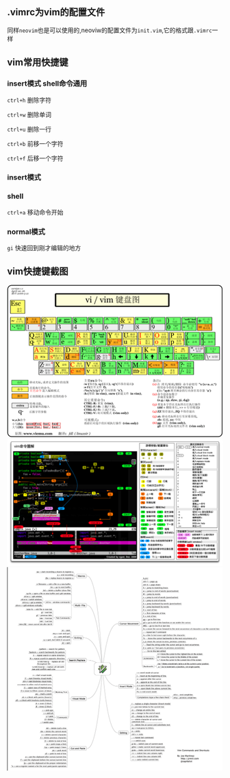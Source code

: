 ## .vimrc为vim的配置文件
同样`neovim`也是可以使用的,neoviw的配置文件为`init.vim`,它的格式跟`.vimrc`一样

## vim常用快捷键
### insert模式 shell命令通用
`ctrl+h`  删除字符

`ctrl+w`  删除单词

`ctrl+u`  删除一行

`ctrl+b`  前移一个字符

`ctrl+f`  后移一个字符

### insert模式
### shell
`ctrl+a` 移动命令开始
### normal模式
`gi` 快速回到刚才编辑的地方

## vim快捷键截图
![](./vi-vim-cheat-sheet-sch1.gif)
![](./20140602114620953.jpg)
![](./20140602114952515.jpg)